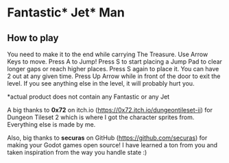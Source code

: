 # Fantastic* Jet* Man


## How to play

You need to make it to the end while carrying The Treasure. 
Use Arrow Keys to move.
Press A to Jump!
Press S to start placing a Jump Pad to clear longer gaps or reach higher places. Press S again to place it. You can have 2 out at any given time.
Press Up Arrow while in front of the door to exit the level. 
If you see anything else in the level, it will probably hurt you.

*actual product does not contain any Fantastic or any Jet

A big thanks to **0x72** on itch.io (https://0x72.itch.io/dungeontileset-ii) for Dungeon Tileset 2 which is where I got the character sprites from. Everything else is made by me.

Also, big thanks to **securas** on GitHub (https://github.com/securas) for making your Godot games open source! I have learned a ton from you and taken inspiration from the way you handle state :)